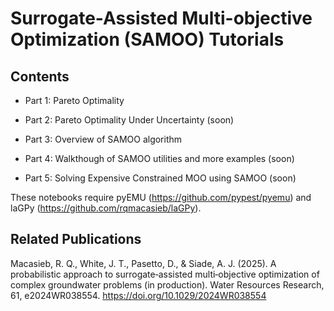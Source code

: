 # Surrogate-Assisted Multi-objective Optimization (SAMOO) Tutorials

Contents
-----------------------------------------------
- Part 1: Pareto Optimality

- Part 2: Pareto Optimality Under Uncertainty (soon)

- Part 3: Overview of SAMOO algorithm

- Part 4: Walkthough of SAMOO utilities and more examples (soon)

- Part 5: Solving Expensive Constrained MOO using SAMOO (soon)

These notebooks require pyEMU (https://github.com/pypest/pyemu) and laGPy (https://github.com/rqmacasieb/laGPy).

Related Publications
-----------------------------------------------
Macasieb, R. Q., White, J. T., Pasetto, D., & Siade, A. J. (2025). A probabilistic approach to surrogate‐assisted multi‐objective optimization of complex groundwater problems (in production). Water Resources Research, 61, e2024WR038554. https://doi.org/10.1029/2024WR038554
